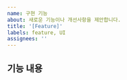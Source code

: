 ```yaml
---
name: 구현 기능
about: 새로운 기능이나 개선사항을 제안합니다.
title: '[Feature]'
labels: feature, UI
assignees: ''
---
```


## 기능 내용

<!-- 어떤 기능을 제안하는지 자세히 설명해주세요. -->
